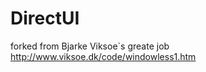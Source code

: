 DirectUI
========

forked from Bjarke Viksoe`s greate job http://www.viksoe.dk/code/windowless1.htm
